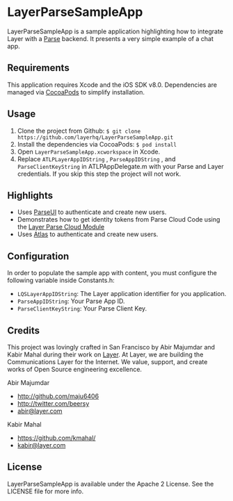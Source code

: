 # LayerParseSampleApp

LayerParseSampleApp is a sample application highlighting how to integrate Layer with a [Parse](http://parse.com) backend. It presents a very simple example of a chat app.

## Requirements

This application requires Xcode and the iOS SDK v8.0. Dependencies are managed via [CocoaPods](http://cocoapods.org/) to simplify installation.

## Usage

1. Clone the project from Github: `$ git clone https://github.com/layerhq/LayerParseSampleApp.git`
2. Install the dependencies via CocoaPods: `$ pod install`
3. Open `LayerParseSampleApp.xcworkspace` in Xcode.
4. Replace `ATLPLayerAppIDString` , `ParseAppIDString` , and `ParseClientKeyString` in ATLPAppDelegate.m with your Parse and Layer credentials.  If you skip this step the project will not work.

## Highlights

* Uses [ParseUI](https://github.com/ParsePlatform/ParseUI-iOS) to authenticate and create new users.
* Demonstrates how to get identity tokens from Parse Cloud Code using the [Layer Parse Cloud Module](https://github.com/layerhq/layer-parse-module)
* Uses [Atlas](https://github.com/ParsePlatform/ParseUI-iOS) to authenticate and create new users.

## Configuration

In order to populate the sample app with content, you must configure the following variable inside Constants.h:

* `LQSLayerAppIDString`: The Layer application identifier for you application.
* `ParseAppIDString`: Your Parse App ID.
* `ParseClientKeyString`: Your Parse Client Key.

## Credits

This project was lovingly crafted in San Francisco by Abir Majumdar and Kabir Mahal during their work on [Layer](http://layer.com). At Layer, we are building the Communications Layer for the Internet. We value, support, and create works of Open Source engineering excellence.

Abir Majumdar

- http://github.com/maju6406
- http://twitter.com/beersy
- abir@layer.com

Kabir Mahal

- https://github.com/kmahal/
- kabir@layer.com

## License

LayerParseSampleApp is available under the Apache 2 License. See the LICENSE file for more info.
